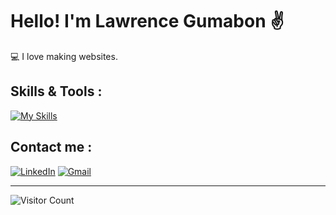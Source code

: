 [//]: ![Banner](https://github.com/lawrencegumabon/lawrencegumabon/blob/main/assets/banner.png)
# Hello! I'm Lawrence Gumabon ✌


💻 I love making websites.
<br />

## Skills & Tools : 
[![My Skills](https://skillicons.dev/icons?i=html,css,js,tailwind,react,php,github,vscode,figma,ps)](https://skillicons.dev)

## Contact me :
[![LinkedIn](https://skillicons.dev/icons?i=linkedin)](https://www.linkedin.com/in/lawrence-gumabon-7018b7255/)
[![Gmail](https://skillicons.dev/icons?i=gmail)](mailto:lwrncgmbn@gmail.com)

-----------------------------------------------------------------------------
![Visitor Count](https://profile-counter.glitch.me/{lawrencegumabon}/count.svg)


[//]: <![](https://komarev.com/ghpvc/?username=lawrencegumabon)>

[//]: <![HTML5](https://img.shields.io/badge/html5-%23FF5733.svg?style=for-the-badge&logo=html5&logoColor=white)>
[//]: <![CSS3](https://img.shields.io/badge/css3-%23264fe4.svg?style=for-the-badge&logo=css3&logoColor=#white)>
[//]: <![JavaScript](https://img.shields.io/badge/javascript-%23323330.svg?style=for-the-badge&logo=javascript&logoColor=#white)>
[//]: <![Tailwind](https://img.shields.io/badge/tailwindcss-%23b8c2cc.svg?style=for-the-badge&logo=tailwindcss&logoColor=#white)>
[//]: <![C++](https://img.shields.io/badge/c++-%235f98cf.svg?style=for-the-badge&logo=cpp&logoColor=white)>
[//]: <![VSCode](https://img.shields.io/badge/VS%20Code-%230078d7.svg?style=for-the-badge&logo=visual-studio-code&logoColor=#white)>

[//]: <### Profile Visits:>
